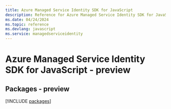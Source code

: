 ```yaml
---
title: Azure Managed Service Identity SDK for JavaScript
description: Reference for Azure Managed Service Identity SDK for JavaScript
ms.date: 04/24/2024
ms.topic: reference
ms.devlang: javascript
ms.service: managedserviceidentity
---
```

# Azure Managed Service Identity SDK for JavaScript - preview
## Packages - preview
[!INCLUDE [packages](managed-service-identity-index.md)]